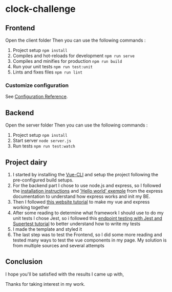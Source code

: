 # clock-challenge

## Frontend
Open the client folder
Then you can use the following commands :
1. Project setup `npm install`
2. Compiles and hot-reloads for development `npm run serve`
3. Compiles and minifies for production `npm run build`
4. Run your unit tests `npm run test:unit`
5. Lints and fixes files `npm run lint`

### Customize configuration
See [Configuration Reference](https://cli.vuejs.org/config/).

## Backend
Open the server folder
Then you can use the following commands :
1. Project setup  `npm install`
2. Start server `node server.js`
3. Run tests `npm run test:watch`

## Project dairy
1. I started by installing the [Vue-CLI](https://cli.vuejs.org/guide/) and setup the project following the pre-configured build setups.
2. For the backend part I chose to use node.js and express, so I followed the [installation instructions](https://expressjs.com/fr/starter/installing.html) and [\'Hello world\' exemple](https://expressjs.com/fr/starter/hello-world.html) from the express documentation to understand how express works and init my BE.
3. Then I followed [this website tutorial](https://auth0.com/blog/how-to-make-secure-http-requests-with-vue-and-express/) to make my vue and express working together
4. After some reading to determine what framework I should use to do my unit tests I chose Jest, so i followed this [endpoint testing with Jest and Supertest tutorial](https://zellwk.com/blog/endpoint-testing/) to better understand how to write my tests
5. I made the template and styled it
6. The last step was to test the Frontend, so I did some more reading and tested many ways to test the vue components in my page. My solution is from multiple sources and several attempts

## Conclusion
I hope you'll be satisfied with the results I came up with,

Thanks for taking interest in my work.
